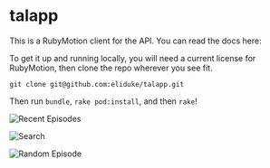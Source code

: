 talapp
===================

This is a RubyMotion client for the [](thisamericanlife.co) API. You can read the docs here:

[](http://thisamericanlife.co/about)

To get it up and running locally, you will need a current license for RubyMotion, then clone the repo wherever you see fit.

```
git clone git@github.com:eliduke/talapp.git
```

Then run `bundle`, `rake pod:install`, and then `rake`!

![Recent Episodes](https://cloud.githubusercontent.com/assets/1372520/12068435/f7f5843e-afc2-11e5-8a7b-bb6dfaa2365c.png)

![Search](https://cloud.githubusercontent.com/assets/1372520/12068436/fc01b5b6-afc2-11e5-98e2-a2b082d16f62.png)

![Random Episode](https://cloud.githubusercontent.com/assets/1372520/12068437/fd9d5e84-afc2-11e5-8616-e0aa7907e3cc.png)